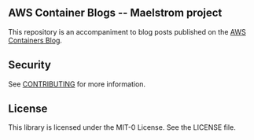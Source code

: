 ## AWS Container Blogs -- Maelstrom project
This repository is an accompaniment to blog posts  published on the [AWS Containers Blog](https://aws.amazon.com/blogs/containers/).

## Security

See [CONTRIBUTING](CONTRIBUTING.md#security-issue-notifications) for more information.

## License

This library is licensed under the MIT-0 License. See the LICENSE file.
